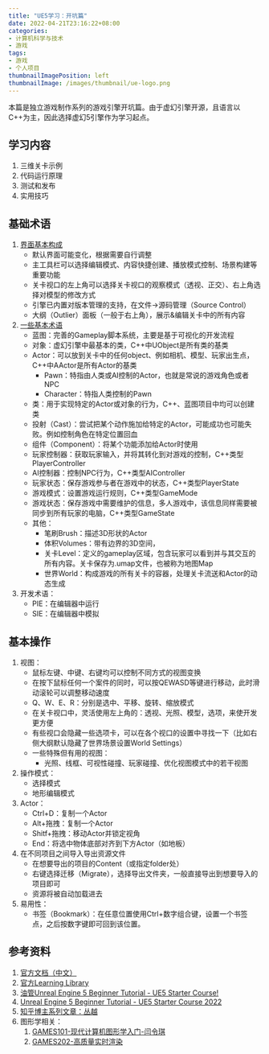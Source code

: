 ```yaml
---
title: "UE5学习：开坑篇"
date: 2022-04-21T23:16:22+08:00
categories:
- 计算机科学与技术
- 游戏
tags:
- 游戏
- 个人项目
thumbnailImagePosition: left
thumbnailImage: /images/thumbnail/ue-logo.png
---
```

本篇是独立游戏制作系列的游戏引擎开坑篇。由于虚幻引擎开源，且语言以C++为主，因此选择虚幻5引擎作为学习起点。
<!--more-->
## 学习内容
1. 三维关卡示例
1. 代码运行原理
1. 测试和发布
1. 实用技巧

## 基础术语
1. [界面基本构成](https://docs.unrealengine.com/5.0/zh-CN/unreal-editor-interface/)
    - 默认界面可能变化，根据需要自行调整
    - 主工具栏可以选择编辑模式、内容快捷创建、播放模式控制、场景构建等重要功能
    - 关卡视口的左上角可以选择关卡视口的观察模式（透视、正交）、右上角选择对模型的修改方式
    - 引擎已内置对版本管理的支持，在文件->源码管理（Source Control）
    - 大纲（Outlier）面板（一般于右上角），展示&编辑关卡中的所有内容
1. [一些基本术语](https://docs.unrealengine.com/5.0/zh-CN/unreal-engine-terminology/)
    - 蓝图：完善的Gameplay脚本系统，主要是基于可视化的开发流程
    - 对象：虚幻引擎中最基本的类，C++中UObject是所有类的基类
    - Actor：可以放到关卡中的任何object、例如相机、模型、玩家出生点，C++中AActor是所有Actor的基类
        - Pawn：特指由人类或AI控制的Actor，也就是常说的游戏角色或者NPC
        - Character：特指人类控制的Pawn
    - 类：用于实现特定的Actor或对象的行为，C++、蓝图项目中均可以创建类
    - 投射（Cast）：尝试把某个动作施加给特定的Actor，可能成功也可能失败。例如控制角色在特定位置回血
    - 组件（Component）：将某个功能添加给Actor时使用
    - 玩家控制器：获取玩家输入，并将其转化到对游戏的控制，C++类型PlayerController
    - AI控制器：控制NPC行为，C++类型AIController
    - 玩家状态：保存游戏参与者在游戏中的状态，C++类型PlayerState
    - 游戏模式：设置游戏运行规则，C++类型GameMode
    - 游戏状态：保存游戏中需要维护的信息，多人游戏中，该信息同样需要被同步到所有玩家的电脑，C++类型GameState
    - 其他：
        - 笔刷Brush：描述3D形状的Actor
        - 体积Volumes：带有边界的3D空间，
        - 关卡Level：定义的gameplay区域，包含玩家可以看到并与其交互的所有内容。关卡保存为.umap文件，也被称为地图Map
        - 世界World：构成游戏的所有关卡的容器，处理关卡流送和Actor的动态生成
1. 开发术语：
    - PIE：在编辑器中运行
    - SIE：在编辑器中模拟
## 基本操作
1. 视图：
    - 鼠标左键、中键、右键均可以控制不同方式的视图变换
    - 在按下鼠标任何一个案件的同时，可以按QEWASD等键进行移动，此时滑动滚轮可以调整移动速度
    - Q、W、E、R：分别是选中、平移、旋转、缩放模式
    - 在关卡视口中，灵活使用左上角的：透视、光照、模型，选项，来使开发更方便
    - 有些视口会隐藏一些选项卡，可以在各个视口的设置中寻找一下（比如右侧大纲默认隐藏了世界场景设置World Settings）
    - 一些特殊但有用的视图：
        - 光照、线框、可视性碰撞、玩家碰撞、优化视图模式中的若干视图
1. 操作模式：
    - 选择模式
    - 地形编辑模式
1. Actor：
    - Ctrl+D：复制一个Actor
    - Alt+拖拽：复制一个Actor
    - Shitf+拖拽：移动Actor并锁定视角
    - End：将选中物体底部对齐到下方Actor（如地板）
1. 在不同项目之间导入导出资源文件
    - 在想要导出的项目的Content（或指定folder处）
    - 右键选择迁移（Migrate），选择导出文件夹，一般直接导出到想要导入的项目即可
    - 资源将被自动加载进去
1. 易用性：
    - 书签（Bookmark）：在任意位置使用Ctrl+数字组合键，设置一个书签点，之后按数字键即可回到该位置。

## 参考资料
1. [官方文档（中文）](https://docs.unrealengine.com/5.0/zh-CN/)
1. [官方Learning Library](https://dev.epicgames.com/community/learning)
1. [油管Unreal Engine 5 Beginner Tutorial - UE5 Starter Course!](https://www.youtube.com/watch?v=gQmiqmxJMtA)
1. [Unreal Engine 5 Beginner Tutorial - UE5 Starter Course 2022](https://www.youtube.com/watch?v=k-zMkzmduqI)
1. [知乎博主系列文章：丛越](https://www.zhihu.com/people/li-xiang-da-sheng/posts)
1. 图形学相关：
    1. [GAMES101-现代计算机图形学入门-闫令琪](https://www.bilibili.com/video/BV1X7411F744)
    1. [GAMES202-高质量实时渲染](https://www.bilibili.com/video/BV1YK4y1T7yY/)